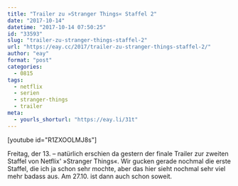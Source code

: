 ```yaml
---
title: "Trailer zu »Stranger Things« Staffel 2"
date: "2017-10-14"
datetime: "2017-10-14 07:50:25"
id: "33593"
slug: "trailer-zu-stranger-things-staffel-2"
url: "https://eay.cc/2017/trailer-zu-stranger-things-staffel-2/"
author: "eay"
format: "post"
categories:
  - 0815
tags:
  - netflix
  - serien
  - stranger-things
  - trailer
meta:
  - yourls_shorturl: "https://eay.li/31t"
---
```


\[youtube id="R1ZXOOLMJ8s"\]

Freitag, der 13. – natürlich erschien da gestern der finale Trailer zur zweiten Staffel von Netflix' »Stranger Things«. Wir gucken gerade nochmal die erste Staffel, die ich ja schon sehr mochte, aber das hier sieht nochmal sehr viel mehr badass aus. Am 27.10. ist dann auch schon soweit.
